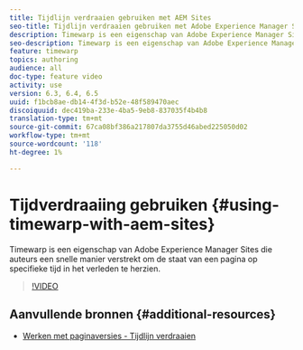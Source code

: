 ```yaml
---
title: Tijdlijn verdraaien gebruiken met AEM Sites
seo-title: Tijdlijn verdraaien gebruiken met Adobe Experience Manager Sites
description: Timewarp is een eigenschap van Adobe Experience Manager Sites die auteurs een snelle manier verstrekt om de staat van een pagina op specifieke tijd in het verleden te herzien.
seo-description: Timewarp is een eigenschap van Adobe Experience Manager Sites die auteurs een snelle manier verstrekt om de staat van een pagina op specifieke tijd in het verleden te herzien.
feature: timewarp
topics: authoring
audience: all
doc-type: feature video
activity: use
version: 6.3, 6.4, 6.5
uuid: f1bcb8ae-db14-4f3d-b52e-48f589470aec
discoiquuid: dec419ba-233e-4ba5-9eb8-837035f4b4b8
translation-type: tm+mt
source-git-commit: 67ca08bf386a217807da3755d46abed225050d02
workflow-type: tm+mt
source-wordcount: '118'
ht-degree: 1%

---
```



# Tijdverdraaiing gebruiken {#using-timewarp-with-aem-sites}

Timewarp is een eigenschap van Adobe Experience Manager Sites die auteurs een snelle manier verstrekt om de staat van een pagina op specifieke tijd in het verleden te herzien.

>[!VIDEO](https://video.tv.adobe.com/v/17453/?quality=9&learn=on)

## Aanvullende bronnen {#additional-resources}

* [Werken met paginaversies - Tijdlijn verdraaien](https://docs.adobe.com/content/help/en/experience-manager-65/authoring/siteandpage/working-with-page-versions.html#Timewarp)
